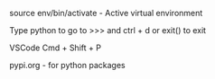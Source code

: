 source env/bin/activate - Active virtual environment

Type python to go to >>> and ctrl + d or exit() to exit


VSCode
Cmd + Shift + P

pypi.org - for python packages
